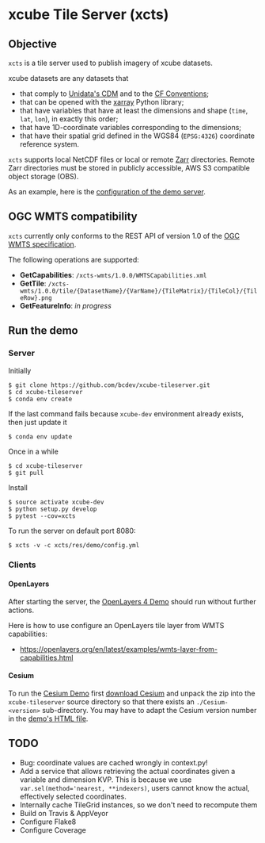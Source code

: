 # xcube Tile Server (xcts)

## Objective

`xcts` is a tile server used to publish imagery of xcube datasets. 

xcube datasets are any datasets that 

* that comply to [Unidata's CDM](https://www.unidata.ucar.edu/software/thredds/v4.3/netcdf-java/CDM/) and to the [CF Conventions](http://cfconventions.org/); 
* that can be opened with the [xarray](https://xarray.pydata.org/en/stable/) Python library;
* that have variables that have at least the dimensions and shape (`time`, `lat`, `lon`), in exactly this order; 
* that have 1D-coordinate variables corresponding to the dimensions;
* that have their spatial grid defined in the WGS84 (`EPSG:4326`) coordinate reference system.

`xcts` supports local NetCDF files or local or remote [Zarr](https://zarr.readthedocs.io/en/stable/) directories.
Remote Zarr directories must be stored in publicly accessible, AWS S3 compatible 
object storage (OBS).

As an example, here is the [configuration of the demo server](https://github.com/bcdev/xcube-tileserver/blob/master/xcts/res/demo/config.yml).

## OGC WMTS compatibility

`xcts` currently only conforms to the REST API of version 1.0
of the [OGC WMTS specification](http://www.opengeospatial.org/standards/wmts). 

The following operations are supported:

* **GetCapabilities**: `/xcts-wmts/1.0.0/WMTSCapabilities.xml`
* **GetTile**: `/xcts-wmts/1.0.0/tile/{DatasetName}/{VarName}/{TileMatrix}/{TileCol}/{TileRow}.png`
* **GetFeatureInfo**: *in progress*
 

## Run the demo

### Server

Initially

    $ git clone https://github.com/bcdev/xcube-tileserver.git
    $ cd xcube-tileserver
    $ conda env create

If the last command fails because `xcube-dev` environment already exists, then just update it

    $ conda env update

Once in a while

    $ cd xcube-tileserver
    $ git pull

Install

    $ source activate xcube-dev
    $ python setup.py develop
    $ pytest --cov=xcts

To run the server on default port 8080:

    $ xcts -v -c xcts/res/demo/config.yml


### Clients


#### OpenLayers

After starting the server, the [OpenLayers 4 Demo](http://localhost:8080/res/demo/index-ol4.html)
should run without further actions.

Here is how to use configure an OpenLayers tile layer from WMTS capabilities: 

* https://openlayers.org/en/latest/examples/wmts-layer-from-capabilities.html

#### Cesium

To run the [Cesium Demo](http://localhost:8080/res/demo/index-cesium.html) first
[download Cesium](https://cesiumjs.org/downloads/) and unpack the zip
into the `xcube-tileserver` source directory so that there exists an 
`./Cesium-<version>` sub-directory. You may have to adapt the Cesium version number 
in the [demo's HTML file](https://github.com/bcdev/xcube-tileserver/blob/master/xcts/res/demo/index-cesium.html).  

## TODO

* Bug: coordinate values are cached wrongly in context.py!
* Add a service that allows retrieving the actual coordinates given a variable and dimension KVP.
  This is because we use `var.sel(method='nearest, **indexers)`, users cannot know the actual, effectively selected coordinates. 
* Internally cache TileGrid instances, so we don't need to recompute them
* Build on Travis & AppVeyor
* Configure Flake8
* Configure Coverage

